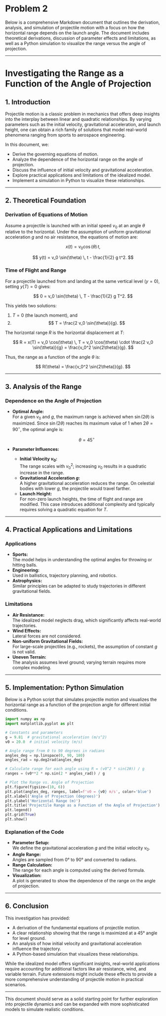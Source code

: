# Problem 2

Below is a comprehensive Markdown document that outlines the derivation, analysis, and simulation of projectile motion with a focus on how the horizontal range depends on the launch angle. The document includes theoretical derivations, discussion of parameter effects and limitations, as well as a Python simulation to visualize the range versus the angle of projection.

---

# Investigating the Range as a Function of the Angle of Projection

## 1. Introduction

Projectile motion is a classic problem in mechanics that offers deep insights into the interplay between linear and quadratic relationships. By varying parameters such as the initial velocity, gravitational acceleration, and launch height, one can obtain a rich family of solutions that model real-world phenomena ranging from sports to aerospace engineering.

In this document, we:

- Derive the governing equations of motion.
- Analyze the dependence of the horizontal range on the angle of projection.
- Discuss the influence of initial velocity and gravitational acceleration.
- Explore practical applications and limitations of the idealized model.
- Implement a simulation in Python to visualize these relationships.

---

## 2. Theoretical Foundation

### Derivation of Equations of Motion

Assume a projectile is launched with an initial speed $v_0$ at an angle $\theta$ relative to the horizontal. Under the assumption of uniform gravitational acceleration $g$ and no air resistance, the equations of motion are:

$$
x(t) = v_0 \cos(\theta) \, t,
$$

$$
y(t) = v_0 \sin(\theta) \, t - \frac{1}{2} g t^2.
$$

### Time of Flight and Range

For a projectile launched from and landing at the same vertical level ($y = 0$), setting $y(T) = 0$ gives:

$$
0 = v_0 \sin(\theta) \, T - \frac{1}{2} g T^2.
$$

This yields two solutions:

1. $T = 0$ (the launch moment), and
2. $$
   T = \frac{2 v_0 \sin(\theta)}{g}.
   $$

The horizontal range $R$ is the horizontal displacement at $T$:

$$
R = x(T) = v_0 \cos(\theta) \, T = v_0 \cos(\theta) \cdot \frac{2 v_0 \sin(\theta)}{g} = \frac{v_0^2 \sin(2\theta)}{g}.
$$

Thus, the range as a function of the angle $\theta$ is:

$$
R(\theta) = \frac{v_0^2 \sin(2\theta)}{g}.
$$

---

## 3. Analysis of the Range

### Dependence on the Angle of Projection

- **Optimal Angle:**  
  For a given $v_0$ and $g$, the maximum range is achieved when $\sin(2\theta)$ is maximized. Since $\sin(2\theta)$ reaches its maximum value of 1 when $2\theta = 90^\circ$, the optimal angle is:

  $$
  \theta = 45^\circ
  $$

- **Parameter Influences:**
  - **Initial Velocity $v_0$:**  
    The range scales with $v_0^2$; increasing $v_0$ results in a quadratic increase in the range.
  - **Gravitational Acceleration $g$:**  
    A higher gravitational acceleration reduces the range. On celestial bodies with lower $g$, the projectile would travel farther.
  - **Launch Height:**  
    For non-zero launch heights, the time of flight and range are modified. This case introduces additional complexity and typically requires solving a quadratic equation for $T$.

---

## 4. Practical Applications and Limitations

### Applications

- **Sports:**  
  The model helps in understanding the optimal angles for throwing or hitting balls.
- **Engineering:**  
  Used in ballistics, trajectory planning, and robotics.
- **Astrophysics:**  
  Similar principles can be adapted to study trajectories in different gravitational fields.

### Limitations

- **Air Resistance:**  
  The idealized model neglects drag, which significantly affects real-world trajectories.
- **Wind Effects:**  
  Lateral forces are not considered.
- **Non-uniform Gravitational Fields:**  
  For large-scale projectiles (e.g., rockets), the assumption of constant $g$ is not valid.
- **Uneven Terrain:**  
  The analysis assumes level ground; varying terrain requires more complex modeling.

---

## 5. Implementation: Python Simulation

Below is a Python script that simulates projectile motion and visualizes the horizontal range as a function of the projection angle for different initial conditions.

```python
import numpy as np
import matplotlib.pyplot as plt

# Constants and parameters
g = 9.81  # gravitational acceleration (m/s^2)
v0 = 20.0  # initial velocity (m/s)

# Angle range from 0 to 90 degrees in radians
angles_deg = np.linspace(0, 90, 180)
angles_rad = np.deg2rad(angles_deg)

# Calculate range for each angle using R = (v0^2 * sin(2θ)) / g
ranges = (v0**2 * np.sin(2 * angles_rad)) / g

# Plot the Range vs. Angle of Projection
plt.figure(figsize=(10, 6))
plt.plot(angles_deg, ranges, label=f'v0 = {v0} m/s', color='blue')
plt.xlabel('Angle of Projection (degrees)')
plt.ylabel('Horizontal Range (m)')
plt.title('Projectile Range as a Function of the Angle of Projection')
plt.legend()
plt.grid(True)
plt.show()
```

### Explanation of the Code

- **Parameter Setup:**  
  We define the gravitational acceleration $g$ and the initial velocity $v_0$.
- **Angle Range:**  
  Angles are sampled from 0° to 90° and converted to radians.
- **Range Calculation:**  
  The range for each angle is computed using the derived formula.
- **Visualization:**  
  A plot is generated to show the dependence of the range on the angle of projection.

---

## 6. Conclusion

This investigation has provided:

- A derivation of the fundamental equations of projectile motion.
- A clear relationship showing that the range is maximized at a 45° angle for level ground.
- An analysis of how initial velocity and gravitational acceleration influence the trajectory.
- A Python-based simulation that visualizes these relationships.

While the idealized model offers significant insights, real-world applications require accounting for additional factors like air resistance, wind, and variable terrain. Future extensions might include these effects to provide a more comprehensive understanding of projectile motion in practical scenarios.

---

This document should serve as a solid starting point for further exploration into projectile dynamics and can be expanded with more sophisticated models to simulate realistic conditions.
